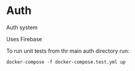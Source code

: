 # Auth
Auth system

Uses Firebase

To run unit tests from thr main auth directory run:
```
docker-compose -f docker-compose.test.yml up
```
